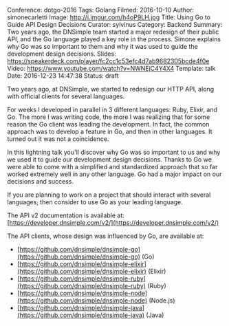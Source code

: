 Conference: dotgo-2016
Tags: Golang
Filmed: 2016-10-10
Author: simonecarletti
Image: http://i.imgur.com/h4oP9LH.jpg
Title: Using Go to Guide API Design Decisions
Curator: sylvinus
Category: Backend
Summary: Two years ago, the DNSimple team started a major redesign of their public API, and the Go language played a key role in the process. Simone explains why Go was so important to them and why it was used to guide the development design decisions.
Slides: https://speakerdeck.com/player/fc2cc1c53efc4d7ab9682305bcde4f0e
Video: https://www.youtube.com/watch?v=NWNEjC4Y4X4
Template: talk
Date: 2016-12-23 14:47:38
Status: draft


Two years ago, at DNSimple, we started to redesign our HTTP API, along with official clients for several languages.

For weeks I developed in parallel in 3 different languages: Ruby, Elixir, and Go. The more I was writing code, the more I was realizing that for some reason the Go client was leading the development. In fact, the common approach was to develop a feature in Go, and then in other languages. It turned out it was not a coincidence.

In this lightning talk you'll discover why Go was so important to us and why we used it to guide our development design decisions. Thanks to Go we were able to come with a simplified and standardized approach that so far worked extremely well in any other language. Go had a major impact on our decisions and success.

If you are planning to work on a project that should interact with several languages, then consider to use Go as your leading language.

The API v2 documentation is available at:
[https://developer.dnsimple.com/v2/](https://developer.dnsimple.com/v2/)

The API clients, whose design was influenced by Go, are available at:
- [https://github.com/dnsimple/dnsimple-go](https://github.com/dnsimple/dnsimple-go) (Go)
- [https://github.com/dnsimple/dnsimple-elixir](https://github.com/dnsimple/dnsimple-elixir) (Elixir)
- [https://github.com/dnsimple/dnsimple-ruby](https://github.com/dnsimple/dnsimple-ruby) (Ruby)
- [https://github.com/dnsimple/dnsimple-node](https://github.com/dnsimple/dnsimple-node) (Node.js)
- [https://github.com/dnsimple/dnsimple-java](https://github.com/dnsimple/dnsimple-java) (Java)
